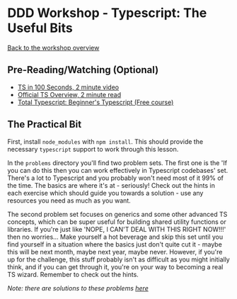 # DDD Workshop - Typescript: The Useful Bits

[Back to the workshop overview](https://github.com/PensionBee/ddd-workshop#workshop-overview)

## Pre-Reading/Watching (Optional)

- [TS in 100 Seconds, 2 minute video](https://www.youtube.com/watch?v=zQnBQ4tB3ZA)
- [Official TS Overview, 2 minute read](https://www.typescriptlang.org/)
- [Total Typescript: Beginner's Typescript (Free course)](https://www.totaltypescript.com/tutorials/beginners-typescript)

## The Practical Bit

First, install `node_modules` with `npm install`. This should provide the necessary `typescript` support to work through this lesson.

In the `problems` directory you'll find two problem sets. The first one is the 'If you can do this then you can work effectively in Typescript codebases' set. There's a lot to Typescript and you probably won't need most of it 99% of the time. The basics are where it's at - seriously! Check out the hints in each exercise which should guide you towards a solution - use any resources you need as much as you want.

The second problem set focuses on generics and some other advanced TS concepts, which can be super useful for building shared utility functions or libraries. If you're just like 'NOPE, I CAN'T DEAL WITH THIS RIGHT NOW!!!' then no worries... Make yourself a hot beverage and skip this set until you find yourself in a situation where the basics just don't quite cut it - maybe this will be next month, maybe next year, maybe never. However, if you're up for the challenge, this stuff probably isn't as difficult as you might initially think, and if you can get through it, you're on your way to becoming a real TS wizard. Remember to check out the hints.

*Note: there are solutions to these problems [here](https://github.com/PensionBee/l-and-ddd/tree/typescript-solutions)*

